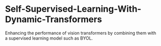 # Self-Supervised-Learning-With-Dynamic-Transformers
Enhancing the performance of vision transformers by combining them with a supervised learning model such as BYOL.
